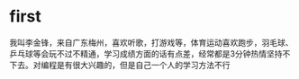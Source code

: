 # first
我叫李金锋，来自广东梅州，喜欢听歌，打游戏等，体育运动喜欢跑步，羽毛球、乒乓球等会玩不过不精通，学习成绩方面的话有点差，经常都是3分钟热情坚持不下去。对编程是有很大兴趣的，但是自己一个人的学习方法不行
